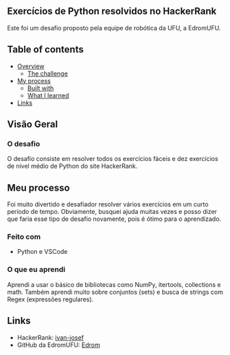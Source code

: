 ## Exercícios de Python resolvidos no HackerRank

Este foi um desafio proposto pela equipe de robótica da UFU, a EdromUFU.

## Table of contents

- [Overview](#visão-geral)
  - [The challenge](#o-desafio)
- [My process](#meu-processo)
  - [Built with](#feito-com)
  - [What I learned](#o-que-eu-aprendi)
- [Links](#links)

## Visão Geral

### O desafio

O desafio consiste em resolver todos os exercícios fáceis e dez exercícios de nível médio de Python do site HackerRank.

## Meu processo

Foi muito divertido e desafiador resolver vários exercícios em um curto período de tempo. Obviamente, busquei ajuda muitas vezes e posso dizer que faria esse tipo de desafio novamente, pois é ótimo para o aprendizado.

### Feito com

- Python e VSCode

### O que eu aprendi

Aprendi a usar o básico de bibliotecas como NumPy, itertools, collections e math. Também aprendi muito sobre conjuntos (sets) e busca de strings com Regex (expressões regulares).

## Links

- HackerRank: [ivan-josef](https://www.hackerrank.com/profile/ivanjosef141)
- GitHub da EdromUFU: [Edrom](https://github.com/edromufu)
